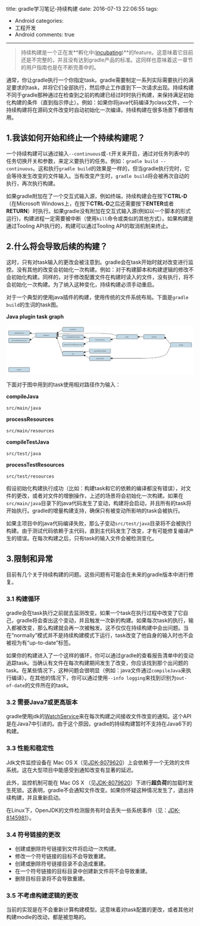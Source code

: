 title: gradle学习笔记-持续构建
date: 2016-07-13 22:06:55
tags:
  - Android
categories:
  - 工程开发
  - Android
comments: true
---

> 持续构建是一个正在发**孵化中([incubating](https://docs.gradle.org/current/userguide/feature_lifecycle.html))**的feature。这意味着它目前还是不完整的，并且没有达到gradle产品的标准。这同样也意味着这一章节的用户指南也是在不断完善中的。

通常，你让gradle执行一个你指定task。gradle需要制定一系列实际需要执行的满足要求的task，并将它们全部执行，然后停止工作直到下一次请求出现。持续构建不同于gradle那种通过在检查到之前的构建已经过时时执行构建，来保持满足初始化构建的条件（直到指示停止）。例如：如果你将java代码编译为class文件，一个持续构建将在源码文件改变时自动初始化一次编译。持续构建在很多场景下都很有用。

## 1.我该如何开始和终止一个持续构建呢？

一个持续构建可以通过输入`--continuous`或`-t`开关来开启，通过对任务列表中的任务切换开关和参数，来定义要执行的任务。例如：`gradle build --continuous`。这和执行`gradle build`的效果是一样的，但当gradle执行完时，它会等待发生改变的文件输入。当有改变产生时，`gradle build`将会被再次自动的执行，再次执行构建。

如果gradle附加在了一个交互式输入源，例如终端，持续构建会在按下**CTRL-D**（在Microsoft Windows上，在按下**CTRL-D**之后还需要按下**ENTER**或者**RETURN**）时执行。如果gradle没有附加在交互式输入源(例如以一个脚本的形式运行)，构建进程一定需要被中断（使用`kill`命令或类似的其他方式）。如果构建是通过Tooling API执行的，构建可以通过Tooling API的取消机制来终止。

## 2.什么将会导致后续的构建？

这时，只有对task输入的更改会被注意到。gradle会在task开始时就对改变进行监控。没有其他的改变会初始化一次构建。例如：对于构建脚本和构建逻辑的修改不会初始化构建。同样的，对于修改配置文件在构建时读入的文件，没有执行，将不会初始化一次构建。为了纳入这种变化，持续构建必须手动重启。

对于一个典型的使用java插件的构建，使用传统的文件系统布局。下面是`gradle build`的生词的task图。

**Java plugin task graph**

![](/img/16_07_13/javaPluginTasks.png)

下面对于图中用到的task使用相对路径作为输入：

**compileJava**

	src/main/java
	
**processResources**

	src/main/resources

**compileTestJava**

	src/test/java
	
**processTestResources**

	src/test/resources
	
假设初始化构建执行成功（比如：构建task和它的依赖的编译都没有错误），对文件的更改，或者对文件的增删操作，上述的场景将会初始化一次构建。如果在`src/main/java`目录下的java代码发生了变动，构建将会启动，并且所有的task将开始执行。gradle的增量构建支持，确保只有被变动所影响的task会被执行。

如果主项目中的java代码编译失败，那么子变动`src/test/java`目录将不会被执行构建。由于测试代码依赖于主代码，直到主代码发生了改变，才有可能修复编译产生的错误。在每次构建之后，只有task的输入文件会被检测变化。
	
## 3.限制和异常

目前有几个关于持续构建的问题。这些问题有可能会在未来的gradle版本中进行修复。
	
### 3.1 构建循环

gradle会在task执行之前就去监测改变。如果一个task在执行过程中改变了它自己，gradle将会查出这个变动，并且触发一次新的构建。如果每次task的执行，输入都被改变，那么构建就会再一次被触发。这不仅仅在持续构建中会出问题。当在“normally”模式并不是持续构建模式下运行，task改变了他自身的输入时也不会被视为有“up-to-date”标签。

如果你的构建进入了一个这样的循环，你可以通过gradle的查看报告清单中的变动追踪task。当确认有文件在每次构建期间发生了改变，你应该找到那个出问题的task。在某些情况下，这种问题会很明显（例如：java文件通过`compileJava`来执行编译）。在其他的情况下，你可以通过使用`--info logging`来找到识别为`out-of-date`的文件所在的task。

### 3.2 需要Java7或更高版本

gradle使用jdk的[WatchService](http://docs.oracle.com/javase/7/docs/api/java/nio/file/WatchService.html)来在每次构建之间接收文件改变的通知。这个API是在Java7中引进的。由于这个原因，gradle的持续构建暂时不支持在Java6下的构建。

### 3.3 性能和稳定性

Jdk文件监控设备在 Mac OS X（见[JDK-8079620](https://bugs.openjdk.java.net/browse/JDK-8079620)）上会依赖于一个无效的文件系统。这在大型项目中能感受到通知改变有显著的延迟。

此外，监控机制可能在 Mac OS X （见[JDK-8079620](https://bugs.openjdk.java.net/browse/JDK-8079620)）下进行**超负荷**的加载时发生死锁。这表明，gradle不会通知文件改变。如果你怀疑这种情况发生了，退出持续构建，并且重新启动。

在Linux下，OpenJDK的文件检测服务有时会丢失一些系统事件（见：[JDK-8145981](https://bugs.openjdk.java.net/browse/JDK-8145981)）。
	
### 3.4 符号链接的更改

- 创建或删除符号链接到文件将启动一次构建。
- 修改一个符号链接的目标不会导致重建。
- 创建或删除符号链接目录不会造成重建。
- 在一个符号链接的目标目录中创建新文件将不会导致重建。
- 删除目标目录将不会导致重建。

### 3.5 不考虑构建逻辑的更改

当前的实现是在不会重新计算构建模型。这意味着对task配置的更改，或者其他对构建modle的改动，都是被忽略的。
	
	
	